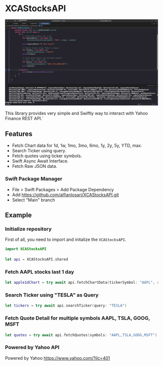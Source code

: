 # XCAStocksAPI
![Alt text](./promo.jpg "XCA Stocks API")

This library provides very simple and Swiftly way to interact with Yahoo Finance REST API.`

## Features
- Fetch Chart data for 1d, 1w, 1mo, 3mo, 6mo, 1y, 2y, 5y, YTD, max.
- Search Ticker using query.
- Fetch quotes using ticker symbols.
- Swift Async Await Interface.
- Fetch Raw JSON data.

### Swift Package Manager

- File > Swift Packages > Add Package Dependency
- Add https://github.com/alfianlosari/XCAStocksAPI.git
- Select "Main" branch

## Example

### Initialize repository

First of all, you need to import and initalize the `XCAStocksAPI`.

```swift
import XCAStocksAPI

let api = XCAStocksAPI.shared
```

### Fetch AAPL stocks last 1 day
```swift
let apple1dChart = try await api.fetchChartData(tickerSymbol: "AAPL", range: .oneDay)
```

### Search Ticker using "TESLA" as Query
```swift
let tickers = try await api.searchTicker(query: "TESLA")
```

### Fetch Quote Detail for multiple symbols AAPL, TSLA, GOOG, MSFT
```swift
let quotes = try await api.fetchQuotes(symbols: "AAPL,TSLA,GOOG,MSFT")
```

### Powered by Yahoo API
Powered by Yahoo https://www.yahoo.com/?ilc=401
